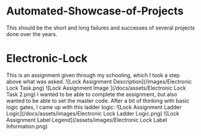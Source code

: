 # Automated-Showcase-of-Projects
This should be the short and long failures and successes of several projects done over the years.

# Electronic-Lock
This is an assignment given through my schooling, which I took a step above what was asked.
![Lock Assignment Description](/images/Electronic Lock Task.png)
![Lock Assignment Image ](/docs/assets/Electronic Lock Task 2.png)
I wanted to be able to complete the assignment, but also wanted to be able to set the master code. After a bit of thinking with basic logic gates, I came up with this ladder logic:
![Lock Assignment Ladder Logic](/docs/assets/images/Electronic Lock Ladder Logic.png) ![Lock Assignment Label Legend](/assets/images/Electronic Lock Label Information.png)
